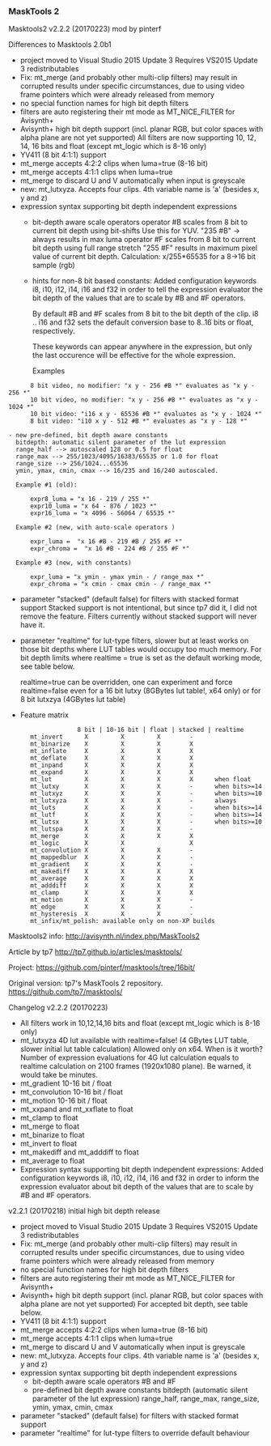 ### MaskTools 2 ###

Masktools2 v2.2.2 (20170223)
mod by pinterf

Differences to Masktools 2.0b1

  - project moved to Visual Studio 2015 Update 3
    Requires VS2015 Update 3 redistributables
  - Fix: mt_merge (and probably other multi-clip filters) may result in corrupted results 
    under specific circumstances, due to using video frame pointers which were already released from memory
  - no special function names for high bit depth filters
  - filters are auto registering their mt mode as MT_NICE_FILTER for Avisynth+
  - Avisynth+ high bit depth support (incl. planar RGB, but color spaces with alpha plane are not yet supported)
    All filters are now supporting 10, 12, 14, 16 bits and float (except mt_logic which is 8-16 only)
  - YV411 (8 bit 4:1:1) support
  - mt_merge accepts 4:2:2 clips when luma=true (8-16 bit)
  - mt_merge accepts 4:1:1 clips when luma=true
  - mt_merge to discard U and V automatically when input is greyscale
  - new: mt_lutxyza. Accepts four clips. 4th variable name is 'a' (besides x, y and z)
  - expression syntax supporting bit depth independent expressions
    - bit-depth aware scale operators
      operator #B scales from 8 bit to current bit depth using bit-shifts
                  Use this for YUV. "235 #B" -> always results in max luma 
      operator #F scales from 8 bit to current bit depth using full range stretch
                  "255 #F" results in maximum pixel value of current bit depth.
                  Calculation: x/255*65535 for a 8->16 bit sample (rgb)
    - hints for non-8 bit based constants: 
      Added configuration keywords i8, i10, i12, i14, i16 and f32 in order to tell the expression evaluator 
      the bit depth of the values that are to scale by #B and #F operators.
            
      By default #B and #F scales from 8 bit to the bit depth of the clip.
      i8 .. i16 and f32 sets the default conversion base to 8..16 bits or float, respectively.
      
      These keywords can appear anywhere in the expression, but only the last occurence will be effective for the whole expression.
      
      Examples 
```
      8 bit video, no modifier: "x y - 256 #B *" evaluates as "x y - 256 *"
      10 bit video, no modifier: "x y - 256 #B *" evaluates as "x y - 1024 *"
      10 bit video: "i16 x y - 65536 #B *" evaluates as "x y - 1024 *"
      8 bit video: "i10 x y - 512 #B *" evaluates as "x y - 128 *"                  
```      
    - new pre-defined, bit depth aware constants
      bitdepth: automatic silent parameter of the lut expression
      range_half --> autoscaled 128 or 0.5 for float
      range_max --> 255/1023/4095/16383/65535 or 1.0 for float
      range_size --> 256/1024...65536
      ymin, ymax, cmin, cmax --> 16/235 and 16/240 autoscaled.
      
      Example #1 (old): 
```
      expr8_luma = "x 16 - 219 / 255 *"
      expr10_luma = "x 64 - 876 / 1023 *"
      expr16_luma = "x 4096 - 56064 / 65535 *"
```      
      Example #2 (new, with auto-scale operators )
```
      expr_luma =  "x 16 #B - 219 #B / 255 #F *"
      expr_chroma =  "x 16 #B - 224 #B / 255 #F *"
```        
      Example #3 (new, with constants)
```
      expr_luma = "x ymin - ymax ymin - / range_max *"
      expr_chroma = "x cmin - cmax cmin - / range_max *"
```
  - parameter "stacked" (default false) for filters with stacked format support
    Stacked support is not intentional, but since tp7 did it, I did not remove the feature.
    Filters currently without stacked support will never have it. 
  - parameter "realtime" for lut-type filters, slower but at least works on those bit depths
    where LUT tables would occupy too much memory.
    For bit depth limits where realtime = true is set as the default working mode, see table below.
    
    realtime=true can be overridden, one can experiment and force realtime=false even for a 16 bit lutxy 
    (8GBytes lut table!, x64 only) or for 8 bit lutxzya (4GBytes lut table)
   
  - Feature matrix   
```
                   8 bit | 10-16 bit | float | stacked | realtime
      mt_invert      X         X         X        -
      mt_binarize    X         X         X        X
      mt_inflate     X         X         X        X
      mt_deflate     X         X         X        X
      mt_inpand      X         X         X        X
      mt_expand      X         X         X        X
      mt_lut         X         X         X        X      when float
      mt_lutxy       X         X         X        -      when bits>=14
      mt_lutxyz      X         X         X        -      when bits>=10
      mt_lutxyza     X         X         X        -      always
      mt_luts        X         X         X        -      when bits>=14 
      mt_lutf        X         X         X        -      when bits>=14   
      mt_lutsx       X         X         X        -      when bits>=10
      mt_lutspa      X         X         X        -
      mt_merge       X         X         X        X
      mt_logic       X         X                  X
      mt_convolution X         X         X        -
      mt_mappedblur  X         X         X        -
      mt_gradient    X         X         X        -
      mt_makediff    X         X         X        X
      mt_average     X         X         X        X
      mt_adddiff     X         X         X        X
      mt_clamp       X         X         X        X
      mt_motion      X         X         X        -
      mt_edge        X         X         X        -
      mt_hysteresis  X         X         X        -
      mt_infix/mt_polish: available only on non-XP builds
``` 
Masktools2 info:
http://avisynth.nl/index.php/MaskTools2

Article by tp7
http://tp7.github.io/articles/masktools/

Project:
https://github.com/pinterf/masktools/tree/16bit/

Original version: tp7's MaskTools 2 repository.
https://github.com/tp7/masktools/

Changelog
  v2.2.2 (20170223) 
  - All filters work in 10,12,14,16 bits and float (except mt_logic which is 8-16 only)
  - mt_lutxyza 4D lut available with realtime=false! (4 GBytes LUT table, slower initial lut table calculation)
    Allowed only on x64. When is it worth?
    Number of expression evaluations for 4G lut calculation equals to realtime calculation on 
    2100 frames (1920x1080 plane). Be warned, it would take be minutes.
  - mt_gradient 10-16 bit / float
  - mt_convolution 10-16 bit / float
  - mt_motion 10-16 bit / float
  - mt_xxpand and mt_xxflate to float
  - mt_clamp to float
  - mt_merge to float
  - mt_binarize to float
  - mt_invert to float
  - mt_makediff and mt_adddiff to float
  - mt_average to float
  - Expression syntax supporting bit depth independent expressions: 
    Added configuration keywords i8, i10, i12, i14, i16 and f32 in order to inform the expression evaluator 
    about bit depth of the values that are to scale by #B and #F operators.
  
  v2.2.1 (20170218) initial high bit depth release
  - project moved to Visual Studio 2015 Update 3
    Requires VS2015 Update 3 redistributables
  - Fix: mt_merge (and probably other multi-clip filters) may result in corrupted results 
    under specific circumstances, due to using video frame pointers which were already released from memory
  - no special function names for high bit depth filters
  - filters are auto registering their mt mode as MT_NICE_FILTER for Avisynth+
  - Avisynth+ high bit depth support (incl. planar RGB, but color spaces with alpha plane are not yet supported)
    For accepted bit depth, see table below.
  - YV411 (8 bit 4:1:1) support
  - mt_merge accepts 4:2:2 clips when luma=true (8-16 bit)
  - mt_merge accepts 4:1:1 clips when luma=true
  - mt_merge to discard U and V automatically when input is greyscale
  - new: mt_lutxyza. Accepts four clips. 4th variable name is 'a' (besides x, y and z)
  - expression syntax supporting bit depth independent expressions
    - bit-depth aware scale operators #B and #F
    - pre-defined bit depth aware constants
      bitdepth (automatic silent parameter of the lut expression)
      range_half, range_max, range_size, ymin, ymax, cmin, cmax
  - parameter "stacked" (default false) for filters with stacked format support
  - parameter "realtime" for lut-type filters to override default behaviour

